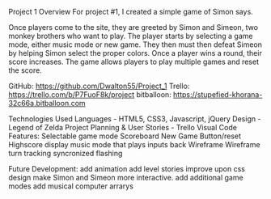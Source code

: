 Project 1
Overview
For project #1, I created a simple game of Simon says.

Once players come to the site, they are greeted by Simon and Simeon, two monkey brothers who want to play. The player starts by selecting a game mode, either music mode or new game. They then must then defeat Simeon by helping Simon select the proper colors. Once a player wins a round, their score increases. The game allows players to play multiple games and reset the score.

GitHub: https://github.com/Dwalton55/Project_1
Trello:	https://trello.com/b/P7FuoF8k/project
bitballoon: https://stupefied-khorana-32c66a.bitballoon.com

Technologies Used
Languages - HTML5, CSS3, Javascript, jQuery
Design - Legend of Zelda
Project Planning & User Stories - Trello
Visual Code
Features:
Selectable game mode
Scoreboard
New Game Button/reset
Highscore display
music mode that plays inputs back
Wireframe
Wireframe
turn tracking
syncronized flashing

Future Development:
add animation
add level stories
improve upon css design
make Simon and Simeon more interactive. 
add additional game modes
add musical computer arrarys
